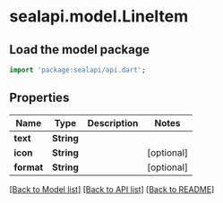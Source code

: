 # sealapi.model.LineItem

## Load the model package
```dart
import 'package:sealapi/api.dart';
```

## Properties
Name | Type | Description | Notes
------------ | ------------- | ------------- | -------------
**text** | **String** |  | 
**icon** | **String** |  | [optional] 
**format** | **String** |  | [optional] 

[[Back to Model list]](../README.md#documentation-for-models) [[Back to API list]](../README.md#documentation-for-api-endpoints) [[Back to README]](../README.md)


